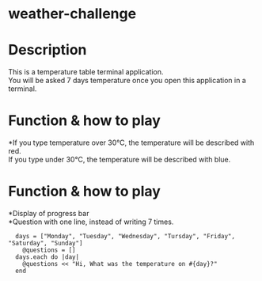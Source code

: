 # weather-challenge
# Description  
  This is a temperature table terminal application.  
  You will be asked 7 days temperature once you open this application in a terminal.  

# Function & how to play  
  *If you type temperature over 30℃, the temperature will be described with red.  
   If you type under 30℃, the temperature will be described with blue.  

# Function & how to play  
  *Display of progress bar  
  *Question with one line, instead of writing 7 times.  

      days = ["Monday", "Tuesday", "Wednesday", "Tursday", "Friday", "Saturday", "Sunday"]
        @questions = []
      days.each do |day|
        @questions << "Hi, What was the temperature on #{day}?"
      end
